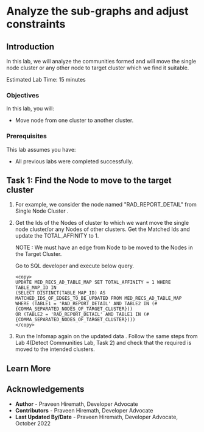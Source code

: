 # Analyze the sub-graphs and adjust constraints

## Introduction

In this lab, we will analyze the communities formed and will move the single node cluster or any other node to target cluster which we find it suitable.

Estimated Lab Time: 15 minutes

### Objectives

In this lab, you will:

* Move node from one cluster to another cluster.

### Prerequisites

This lab assumes you have:

* All previous labs were completed successfully.

## Task 1: Find the Node to move to the target cluster

1. For example, we consider the node named "RAD_REPORT_DETAIL" from Single Node Cluster .

2. Get the Ids of the Nodes of cluster to which we want move the single node cluster/or any Nodes of other clusters. Get the Matched Ids and update the TOTAL_AFFINITY to 1.

    NOTE : We must have an edge from Node to be moved to the Nodes in the Target Cluster.

    Go to SQL developer and execute below query.

    ```text
   <copy>
   UPDATE MED_RECS_AD_TABLE_MAP SET TOTAL_AFFINITY = 1 WHERE TABLE_MAP_ID IN 
   (SELECT DISTINCT(TABLE_MAP_ID) AS MATCHED_IDS_OF_EDGES_TO_BE_UPDATED FROM MED_RECS_AD_TABLE_MAP
   WHERE (TABLE1 = 'RAD_REPORT_DETAIL' AND TABLE2 IN (#{COMMA_SEPARATED_NODES_OF_TARGET_CLUSTER}))
   OR (TABLE2 = 'RAD_REPORT_DETAIL' AND TABLE1 IN (#{COMMA_SEPARATED_NODES_OF_TARGET_CLUSTER})))
    </copy>
    ```

3. Run the Infomap again on the updated data . Follow the same steps from Lab 4(Detect Communities Lab, Task 2) and check that the required is moved to the intended clusters.

## Learn More

## Acknowledgements

* **Author** - Praveen Hiremath, Developer Advocate
* **Contributors** -  Praveen Hiremath, Developer Advocate
* **Last Updated By/Date** - Praveen Hiremath, Developer Advocate, October 2022
